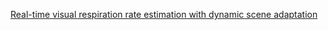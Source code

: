 [Real-time visual respiration rate estimation with dynamic scene adaptation](https://ieeexplore.ieee.org/document/7789974)